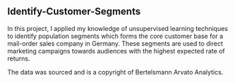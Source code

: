 ## Identify-Customer-Segments

In this project, I applied my knowledge of unsupervised learning techniques to identify population segments which forms the core customer base for a mail-order sales company in Germany. These segments are used to direct marketing campaigns towards audiences with the highest expected rate of returns. 

The data was sourced and is a copyright of Bertelsmann Arvato Analytics.

